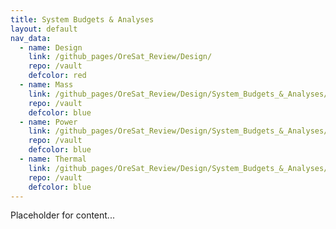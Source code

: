 ```yaml
---
title: System Budgets & Analyses
layout: default
nav_data:
  - name: Design
    link: /github_pages/OreSat_Review/Design/
    repo: /vault
    defcolor: red
  - name: Mass
    link: /github_pages/OreSat_Review/Design/System_Budgets_&_Analyses/Mass/
    repo: /vault
    defcolor: blue
  - name: Power
    link: /github_pages/OreSat_Review/Design/System_Budgets_&_Analyses/Power/
    repo: /vault
    defcolor: blue
  - name: Thermal
    link: /github_pages/OreSat_Review/Design/System_Budgets_&_Analyses/Thermal/
    repo: /vault
    defcolor: blue
---
```



Placeholder for content...
